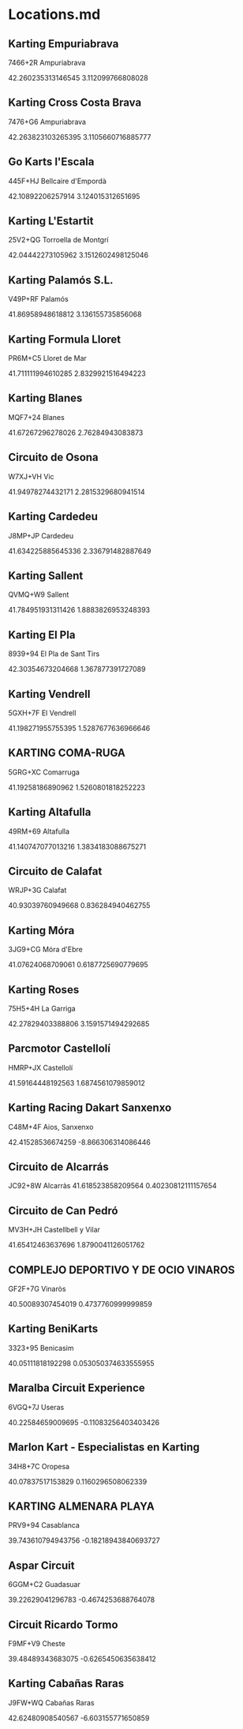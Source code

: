 # Locations.md

## Karting Empuriabrava
7466+2R Ampuriabrava

42.260235313146545
3.112099766808028

## Karting Cross Costa Brava
7476+G6 Ampuriabrava

42.263823103265395
3.1105660716885777

## Go Karts l'Escala
445F+HJ Bellcaire d'Empordà

42.10892206257914
3.124015312651695

## Karting L'Estartit
25V2+QG Torroella de Montgrí

42.04442273105962
3.1512602498125046

## Karting Palamós S.L.
V49P+RF Palamós

41.86958948618812
3.136155735856068

## Karting Formula Lloret
PR6M+C5 Lloret de Mar

41.711111994610285
2.8329921516494223

## Karting Blanes
MQF7+24 Blanes

41.67267296278026
2.76284943083873

## Circuito de Osona
W7XJ+VH Vic

41.94978274432171
2.2815329680941514

## Karting Cardedeu
J8MP+JP Cardedeu

41.634225885645336
2.336791482887649

## Karting Sallent
QVMQ+W9 Sallent

41.784951931311426
1.8883826953248393

## Karting El Pla
8939+94 El Pla de Sant Tirs

42.30354673204668
1.367877391727089

## Karting Vendrell
5GXH+7F El Vendrell

41.198271955755395
1.5287677636966646

## KARTING COMA-RUGA
5GRG+XC Comarruga

41.19258186890962
1.5260801818252223

## Karting Altafulla
49RM+69 Altafulla

41.140747077013216
1.3834183088675271

## Circuito de Calafat
WRJP+3G Calafat

40.93039760949668
0.836284940462755

## Karting Móra
3JG9+CG Móra d'Ebre

41.07624068709061
0.6187725690779695

## Karting Roses
75H5+4H La Garriga

42.27829403388806
3.1591571494292685

## Parcmotor Castellolí
HMRP+JX Castellolí

41.59164448192563
1.6874561079859012

## Karting Racing Dakart Sanxenxo
C48M+4F Aios, Sanxenxo

42.41528536674259
-8.866306314086446

## Circuito de Alcarrás
JC92+8W Alcarràs
41.618523858209564
0.40230812111157654

## Circuito de Can Pedró
MV3H+JH Castellbell y Vilar

41.65412463637696
1.8790041126051762

## COMPLEJO DEPORTIVO Y DE OCIO VINAROS
GF2F+7G Vinaròs

40.50089307454019
0.4737760999999859

## Karting BeniKarts
3323+95 Benicasim

40.05111818192298
0.053050374633555955

## Maralba Circuit Experience
6VGQ+7J Useras

40.22584659009695
-0.11083256403403426

## Marlon Kart - Especialistas en Karting ️
34H8+7C Oropesa

40.07837517153829
0.1160296508062339

## KARTING ALMENARA PLAYA
PRV9+94 Casablanca

39.743610794943756
-0.18218943840693727

## Aspar Circuit
6GGM+C2 Guadasuar

39.22629041296783
-0.4674253688764078

## Circuit Ricardo Tormo
F9MF+V9 Cheste

39.48489343683075
-0.6265450635638412

## Karting Cabañas Raras
J9FW+WQ Cabañas Raras

42.62480908540567
-6.603155771650859
